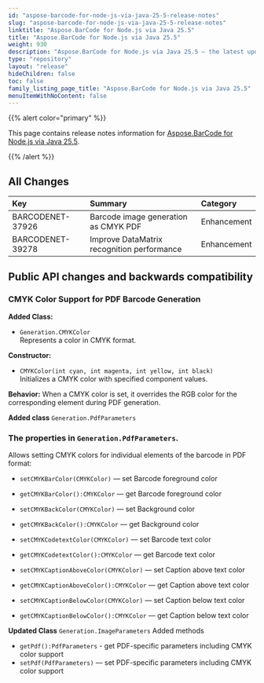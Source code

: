 ```yaml
---
id: "aspose-barcode-for-node-js-via-java-25-5-release-notes"
slug: "aspose-barcode-for-node-js-via-java-25-5-release-notes"
linktitle: "Aspose.BarCode for Node.js via Java 25.5"
title: "Aspose.BarCode for Node.js via Java 25.5"
weight: 930
description: "Aspose.BarCode for Node.js via Java 25.5 – the latest updates and fixes."
type: "repository"
layout: "release"
hideChildren: false
toc: false
family_listing_page_title: "Aspose.BarCode for Node.js via Java 25.5"
menuItemWithNoContent: false
---
```


{{% alert color="primary" %}} 

This page contains release notes information for [Aspose.BarCode for Node.js via Java 25.5](https://releases.aspose.com/barcode/nodejs/new-releases/aspose.barcode-for-node.js-via-java-25.5/).

{{% /alert %}} 
## **All Changes**

| **Key**           | **Summary**                                  | **Category**  |
|:------------------|:---------------------------------------------|:--------------|
| BARCODENET-37926  | Barcode image generation as CMYK PDF         | Enhancement   |
| BARCODENET-39278  | Improve DataMatrix recognition performance   | Enhancement   |

## Public API changes and backwards compatibility

### CMYK Color Support for PDF Barcode Generation

**Added Class:**
- `Generation.CMYKColor`  
  Represents a color in CMYK format.

**Constructor:**
- `CMYKColor(int cyan, int magenta, int yellow, int black)`  
  Initializes a CMYK color with specified component values.

**Behavior:** When a CMYK color is set, it overrides the RGB color for the corresponding element during PDF generation.

**Added class** `Generation.PdfParameters`

### The properties in `Generation.PdfParameters`.
Allows setting CMYK colors for individual elements of the barcode in PDF format:

- `setCMYKBarColor(CMYKColor)` — set Barcode foreground color
- `getCMYKBarColor():CMYKColor` — get Barcode foreground color

- `setCMYKBackColor(CMYKColor)` — set Background color
- `getCMYKBackColor():CMYKColor` — get Background color

- `setCMYKCodetextColor(CMYKColor)` — set Barcode text color
- `getCMYKCodetextColor():CMYKColor` — get Barcode text color

- `setCMYKCaptionAboveColor(CMYKColor)` — set Caption above text color
- `getCMYKCaptionAboveColor():CMYKColor` — get Caption above text color

- `setCMYKCaptionBelowColor(CMYKColor)` — set Caption below text color
- `getCMYKCaptionBelowColor():CMYKColor` — get Caption below text color
  
**Updated Class** `Generation.ImageParameters`
  Added methods
- `getPdf():PdfParameters` - get PDF-specific parameters including CMYK color support
- `setPdf(PdfParameters)` — set PDF-specific parameters including CMYK color support